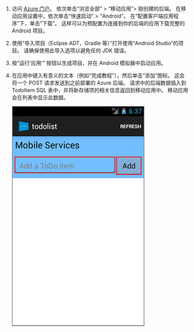 
1. 访问 [Azure 门户]。 依次单击“浏览全部” > “移动应用”> 刚创建的后端。 在移动应用设置中，依次单击“快速启动” > “Android”。 在“配置客户端应用程序”下，单击“下载”。 这样可以为预配置为连接到你的后端的应用下载完整的 Android 项目。 
2. 使用“导入项目（Eclipse ADT、Gradle 等）”打开使用“Android Studio”的项目。 请确保使用此导入选项以避免任何 JDK 错误。
3. 按“运行‘应用’”  按钮以生成项目，并在 Android 模拟器中启动应用。
4. 在应用中键入有意义的文本（例如“完成教程”），然后单击“添加”图标。 这会将一个 POST 请求发送到之前部署的 Azure 后端。 请求中的后端数据插入到 TodoItem SQL 表中，并将新存储项的相关信息返回到移动应用中。 移动应用会在列表中显示此数据。 
   
    ![](./media/app-service-mobile-android-quickstart/mobile-quickstart-startup-android.png)

[Azure 门户]: https://portal.azure.com/

